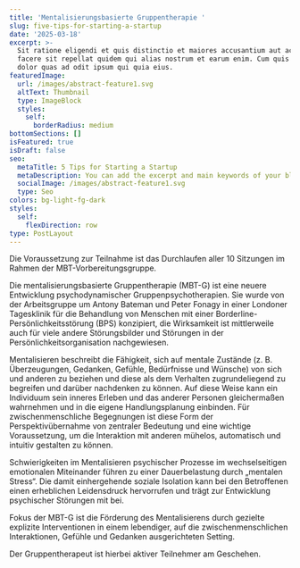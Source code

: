 ```yaml
---
title: 'Mentalisierungsbasierte Gruppentherapie '
slug: five-tips-for-starting-a-startup
date: '2025-03-18'
excerpt: >-
  Sit ratione eligendi et quis distinctio et maiores accusantium aut accusamus
  facere sit repellat quidem qui alias nostrum et earum enim. Cum quis sint eos
  dolor quas ad odit ipsum qui quia eius.
featuredImage:
  url: /images/abstract-feature1.svg
  altText: Thumbnail
  type: ImageBlock
  styles:
    self:
      borderRadius: medium
bottomSections: []
isFeatured: true
isDraft: false
seo:
  metaTitle: 5 Tips for Starting a Startup
  metaDescription: You can add the excerpt and main keywords of your blog post here.
  socialImage: /images/abstract-feature1.svg
  type: Seo
colors: bg-light-fg-dark
styles:
  self:
    flexDirection: row
type: PostLayout
---
```

Die Voraussetzung zur Teilnahme ist das Durchlaufen aller 10 Sitzungen im Rahmen der MBT-Vorbereitungsgruppe.

Die mentalisierungsbasierte Gruppentherapie (MBT-G) ist eine neuere Entwicklung psychodynamischer Gruppenpsychotherapien. Sie wurde von der Arbeitsgruppe um Antony Bateman und Peter Fonagy in einer Londoner Tagesklinik für die Behandlung von Menschen mit einer Borderline-Persönlichkeitsstörung (BPS) konzipiert, die Wirksamkeit ist mittlerweile auch für viele andere Störungsbilder und Störungen in der Persönlichkeitsorganisation nachgewiesen.

Mentalisieren beschreibt die Fähigkeit, sich auf mentale Zustände (z. B. Überzeugungen, Gedanken, Gefühle, Bedürfnisse und Wünsche) von sich und anderen zu beziehen und diese als dem Verhalten zugrundeliegend zu begreifen und darüber nachdenken zu können. Auf diese Weise kann ein Individuum sein inneres Erleben und das anderer Personen gleichermaßen wahrnehmen und in die eigene Handlungsplanung einbinden. Für zwischenmenschliche Begegnungen ist diese Form der Perspektivübernahme von zentraler Bedeutung und eine wichtige Voraussetzung, um die Interaktion mit anderen mühelos, automatisch und intuitiv gestalten zu können.

Schwierigkeiten im Mentalisieren psychischer Prozesse im wechselseitigen emotionalen Miteinander führen zu einer Dauerbelastung durch „mentalen Stress“. Die damit einhergehende soziale Isolation kann bei den Betroffenen einen erheblichen Leidensdruck hervorrufen und trägt zur Entwicklung psychischer Störungen mit bei.

Fokus der MBT-G ist die Förderung des Mentalisierens durch gezielte explizite Interventionen in einem lebendiger, auf die zwischenmenschlichen Interaktionen, Gefühle und Gedanken ausgerichteten Setting.

Der Gruppentherapeut ist hierbei aktiver Teilnehmer am Geschehen.
